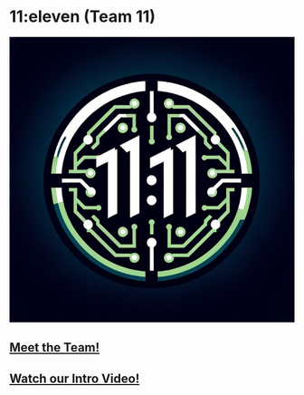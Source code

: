 # 11:eleven (Team 11)

![Team Logo](./admin/branding/teamlogo.png)

## [Meet the Team!](./admin/team.md)

## [Watch our Intro Video!](./admin/videos/teamintro.mp4)
